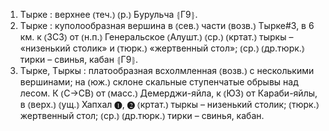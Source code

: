 ---
---

1. Тырке
: верхнее ⦅теч.⦆ ⦅р.⦆ Бурульча ⦃Г9⦄.
2. Тырке
: куполообразная вершина в ⦅сев.⦆ части ⦅возв.⦆ Тырке#3, в 6 км. к ⦅ЗСЗ⦆ от ⦅н.п.⦆ Генеральское ⦅Алушт.⦆ ⦅ср.⦆ ⦅кртат.⦆ тыркы – «низенький столик» и ⦅тюрк.⦆ «жертвенный стол»; ⦅ср.⦆ ⦅др.тюрк.⦆ тирки – свинья, кабан ⦃Г9⦄.
3. Тырке, Тыркы
: платообразная всхолмленная ⦅возв.⦆ с несколькими вершинами; на ⦅юж.⦆ склоне скальные ступенчатые обрывы над лесом. К ⦅С→СВ⦆ от ⦅масс.⦆ Демерджи-яйла, к ⦅ЮЗ⦆ от Караби-яйлы, в ⦅верх.⦆ ⦅ущ.⦆ Хапхал ❶, ❷ ⦅кртат.⦆ тыркы – низенький столик; ⦅тюрк.⦆ жертвенный стол; ⦅ср.⦆ ⦅др.тюрк.⦆ тирки – свинья, кабан.
